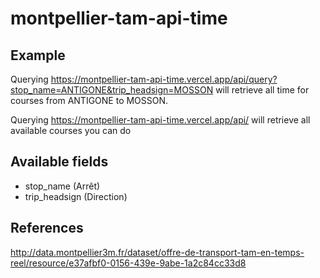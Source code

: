 # montpellier-tam-api-time

## Example

Querying https://montpellier-tam-api-time.vercel.app/api/query?stop_name=ANTIGONE&trip_headsign=MOSSON will retrieve all time for courses from ANTIGONE to MOSSON.

Querying https://montpellier-tam-api-time.vercel.app/api/ will retrieve all available courses you can do


## Available fields

- stop_name (Arrêt)
- trip_headsign (Direction)

## References

http://data.montpellier3m.fr/dataset/offre-de-transport-tam-en-temps-reel/resource/e37afbf0-0156-439e-9abe-1a2c84cc33d8
